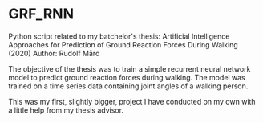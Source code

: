 # GRF_RNN
Python script related to my batchelor's thesis: Artificial Intelligence Approaches for Prediction of Ground Reaction Forces During Walking (2020)
Author: Rudolf Mård

The objective of the thesis was to train a simple recurrent neural network model to predict ground reaction forces during walking. The model was trained on a time series data containing joint angles of a walking person.

This was my first, slightly bigger, project I have conducted on my own with a little help from my thesis advisor.
